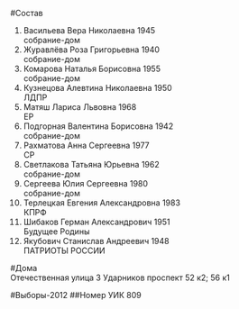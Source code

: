 #Состав
1. Васильева Вера Николаевна 1945   
    собрание-дом
2. Журавлёва Роза Григорьевна 1940   
    собрание-дом
3. Комарова Наталья Борисовна 1955   
    собрание-дом
4. Кузнецова Алевтина Николаевна 1950   
    ЛДПР
5. Матяш Лариса Львовна 1968   
    ЕР
6. Подгорная Валентина Борисовна 1942   
    собрание-дом
7. Рахматова Анна Сергеевна 1977   
    СР
8. Светлакова Татьяна Юрьевна 1962   
    собрание-дом
9. Сергеева Юлия Сергеевна 1980   
    собрание-дом
10. Терлецкая Евгения Александровна 1983   
    КПРФ
11. Шибаков Герман Александрович 1951   
    Будущее Родины
12. Якубович Станислав Андреевич 1948   
    ПАТРИОТЫ РОССИИ

#Дома  
Отечественная улица 3 Ударников проспект 52 к2; 56 к1

#Выборы-2012
##Номер УИК
809
